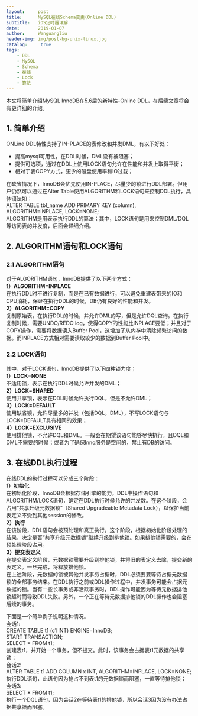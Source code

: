 ```yaml
---
layout:     post
title:      MySQL在线Schema变更(Online DDL)
subtitle:   iOS定时器详解
date:       2019-01-07
author:     Wenguangliu
header-img: img/post-bg-unix-linux.jpg
catalog: 	 true
tags:
    - DDL
    - MySQL
    - Schema
    - 在线
    - Lock
    - 算法
---
```


本文将简单介绍MySQL InnoDB在5.6后的新特性-Online DDL，在后续文章将会有更详细的介绍。

## 1. 简单介绍
ONLine DDL特性支持了IN-PLACE的表修改和并发DML，有以下好处：
- 提高mysql可用性，在DDL时候，DML没有被阻塞； 
- 提供可选项，通过在DDL上使用LOCK语句允许在性能和并发上取得平衡；
- 相对于表COPY方式，更少的磁盘使用率和IO过载；  

在缺省情况下，InnoDB会优先使用IN-PLACE，尽量少的锁进行DDL部署。但用户仍然可以通过在Alter Table使用ALGORITHM和LOCK语句来控制DDL执行，具体语法如：   
	ALTER TABLE tbl_name ADD PRIMARY KEY (column), ALGORITHM=INPLACE, LOCK=NONE;   
ALGORITHM是用表示执行DDL的算法；其中，LOCK语句是用来控制DML/DQL等访问表的并发度，后面会详细介绍。  
## 2. ALGORITHM语句和LOCK语句  

### 2.1 ALGORITHM语句  
对于ALGORITHM语句，InnoDB提供了以下两个方式：  
**1）ALGORITHM=INPLACE**  
  在执行DDL时不进行复制，而是在已有数据进行，可以避免重建表带来的IO和CPU消耗，保证在执行DDL的时候，DB仍有良好的性能和并发。   
**2）ALGORITHM=COPY**  
  复制原始表，在执行DDL的时候，并允许DML的写，但是允许DQL查询。在执行复制时候，需要UNDO/REDO log，使得COPY的性能比INPLACE要低；并且对于COPY操作，需要将数据读入Buffer Pool，这增加了从内存中清除频繁访问的数据。而INPLACE方式相对需要读取较少的数据到Buffer Pool中。  

### 2.2 LOCK语句  
其中，对于LOCK语句，InnoDB提供了以下四种锁力度；   
**1）LOCK=NONE**  
不适用锁，表示在执行DDL时候允许并发的DML；  
**2）LOCK=SHARED**  
使用共享锁，表示在DDL时候允许执行DQL，但是不允许DML；  
**3）LOCK=DEFAULT**  
使用缺省锁，允许尽量多的并发（包括DQL，DML），不写LOCK语句与LOCK=DEFAULT具有相同的效果；  
**4）LOCK=EXCLUSIVE**  
使用排他锁，不允许DQL和DML。一般会在期望该语句能够尽快执行，且DQL和DML不需要的时候；或者为了确保Inno服务是空间的，禁止有DB的访问。  

## 3. 在线DDL执行过程  
在线DDL的执行过程可以分成三个阶段：  
**1）初始化**  
在初始化阶段，InnoDB会根据存储引擎的能力，DDL中操作语句和ALGORITHM/LOCK语句，确定在DDL执行时候允许的并发数。在这个阶段，会占用“共享升级元数据锁”（Shared Upgradeable Metadata Lock），以保护当前表定义不受到其他session的修改。   
**2）执行**   
在该阶段，DDL语句会被预处理和真正执行。这个阶段，根据初始化阶段处理的结果，决定是否“共享升级元数据锁”继续升级到排他锁。如果排他锁需要的，会在预处理阶段占用。  
**3）提交表定义**  
在提交表定义阶段，元数据锁需要升级到排他锁，并将旧的表定义去除，提交新的表定义。一旦完成，将释放排他锁。  
在上述阶段，元数据的锁被其他并发事务占据时，DDL必须要要等待占据元数据锁的全部事务结束。在DDL执行之前或DDL操作过程中，并发事务可能会占据元数据的锁。当有一些长事务或非活跃事务时，DDL操作可能因为等待元数据排他锁超时而导致DDL失败。另外，一个正在等待元数据排他锁的DDL操作也会阻塞后续的事务。   

下面是一个简单例子说明这种情况。  
会话1:  
	CREATE TABLE t1 (c1 INT) ENGINE=InnoDB;   
	START TRANSACTION;   
	SELECT * FROM t1;   
创建表t1，并开始一个事务，但不提交。此时，该事务会占据表t1元数据的共享锁；  
会话2:  
	ALTER TABLE t1 ADD COLUMN x INT, ALGORITHM=INPLACE, LOCK=NONE;     
执行DDL语句，此语句因为抢占不到表t1的元数据锁而阻塞，一直等待排他锁；   
会话3:   
	SELECT * FROM t1;    
执行一个DQL语句，因为会话2在等待表t1的排他锁，所以会话3因为没有办法占据共享锁而阻塞。  




